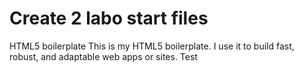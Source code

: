 # Create 2 labo start files
 HTML5 boilerplate 
This is my HTML5 boilerplate. I use it to build fast, robust, and adaptable web apps or sites. Test